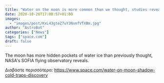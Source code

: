 ```yaml
---
title: "Water on the moon is more common than we thought, studies reveal"
date: 2020-10-26T17:08:57+01:00
images:
  - "images/post/KxL43gteZ7uY3NxmfVfXBm.jpg"
author: "AstroBot"
categories: ["News"]
tags: ["space.com"]
draft: false
---
```


The moon has more hidden pockets of water ice than previously thought, NASA's SOFIA flying observatory reveals. 

Διαβάστε περισσότερα: https://www.space.com/water-on-moon-shadow-cold-traps-discovery
